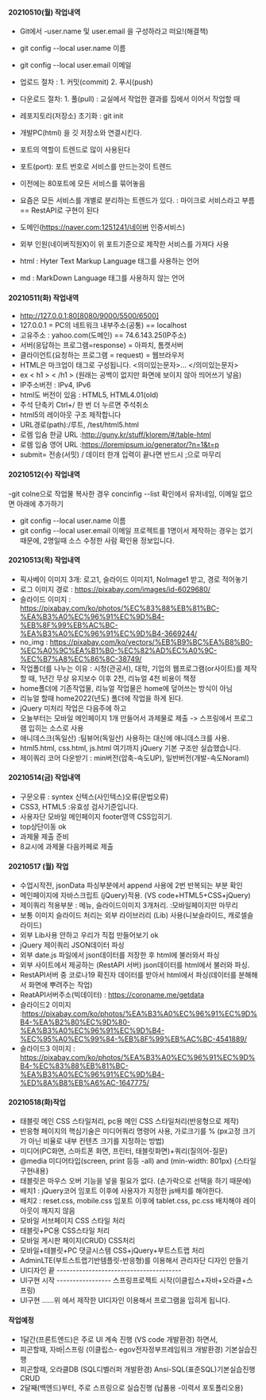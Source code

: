 #### 20210510(월) 작업내역
- Git에서 -user.name 및 user.email 을 구성하라고 떠요!(해결책)
- git config --local user.name 이름
- git config --local user.email 이메일
- 업로드 절차 : 1. 커밋(commit) 2. 푸시(push)

- 다운로드 절차: 1. 풀(pull) : 교실에서 작업한 결과를 집에서 이어서 작업할 때
- 레포지토리(저장소) 초기화 : git init
- 개발PC(html) 을 깃 저장소와 연결시킨다.
- 포트의 역할이 트렌드로 많이 사용된다
- 포트(port): 포트 번호로 서비스를 만드는것이 트렌드
- 이전에는 80포트에 모든 서비스를 묶어놓음
- 요즘은 모든 서비스를 개별로 분리하는 트렌드가 있다. : 마이크로 서비스라고 부름 == RestAPI로 구현이 된다
- 도메인(https://naver.com:1251241/네이버 인증서비스)
- 외부 인원(네이버직원X)이 위 포트기준으로 제작한 서비스를 가져다 사용
- html : Hyter Text Markup Language 태그를 사용하는 언어
- md : MarkDown Language 태그를 사용하지 않는 언어
#### 20210511(화) 작업내역
- http://127.0.0.1:80[8080/9000/5500/6500]
- 127.0.0.1 = PC의 네트워크 내부주소(공통) == localhost
- 고유주소 : yahoo.com(도메인) == 74.6.143.25(IP주소)
- 서버(응답하는 프로그램=response) = 아파치, 톰캣서버
- 클라이언트(요청하는 프로그램 = request) = 웹브라우저
- HTML은 마크업이 태그로 구성됩니다. <의미있는문자>... </의미있는문자> 
-  ex < h1 > < /h1 > (원래는 공백이 없지만 화면에 보이지 않아 띄어쓰기 넣음)
- IP주소버전 : IPv4, IPv6
- html도 버전이 있음 : HTML5, HTML4.01(old)
- 주석 단축키 Ctrl+/  한 번 더 누르면 주석취소
- html5의 레이아웃 구조 제작합니다
- URL경로(path):/루트, /test/html5.html
- 로렘 입숨 한글 URL :http://guny.kr/stuff/klorem/#/table-html
- 로렘 입숨 영어 URL :https://loremipsum.io/generator/?n=1&t=p
- submit= 전송(서밋)  / 데이터 한개 입력이 끝나면 반드시 ;으로 마무리
#### 20210512(수) 작업내역
-git colne으로 작업물 복사한 경우 concinfig --list 확인에서 유저네임, 이메일 없으면 아래에 추가하기
- git config --local user.name 이름
- git config --local user.email 이메일
프로젝트를 1명이서 제작하는 경우는 없기 때문에, 2명일때 소스 수정한 사람 확인용 정보입니다.
#### 20210513(목) 작업내역
- 픽사베이 이미지 3개: 로고1, 슬라이드 이미지1, NoImage1 받고, 경로 적어놓기
- 로그 이미지 경로 : https://pixabay.com/images/id-6029680/
- 슬라이드 이미지 : https://pixabay.com/ko/photos/%EC%83%88%EB%81%BC-%EA%B3%A0%EC%96%91%EC%9D%B4-%EB%8F%99%EB%AC%BC-%EA%B3%A0%EC%96%91%EC%9D%B4-3669244/
- no_img : https://pixabay.com/ko/vectors/%EB%B9%BC%EA%B8%B0-%EC%A0%9C%EA%B1%B0-%EC%82%AD%EC%A0%9C-%EC%B7%A8%EC%86%8C-38749/
- 작업폴더를 나누는 이유 : 시청(관공서), 대학, 기업의 웹프로그램(or사이트)를 제작할 때, 1년간 무상 유지보수 이후 2천, 리뉴얼 4천 비용이 책정
- home폴더에 기존작업물, 리뉴얼 작업물은 home에 덮어쓰는 방식이 아님
- 리뉴얼 할때 home2022(년도) 폴더에 작업을 하게 된다.
- jQuery 미처리 작업은 다음주에 하고
- 오늘부터는 모바일 메인페이지 1개 만들어서 과제물로 제출 -> 스프링에서 프로그램 입히는 소스로 사용
- 애니데스크(독일산) :팀뷰어(독일산) 사용하는 대신에 애니데스크를 사용.
- html5.html, css.html, js.html 여기까지 jQuery 기본 구조만 실습했습니다.
- 제이쿼리 코어 다운받기 : min버전(압축-속도UP), 일반버전(개발-속도Noraml)
#### 20210514(금) 작업내역
- 구문오류 : syntex 신텍스(사인텍스)오류(문법오류)
- CSS3, HTML5 :유효성 검사기준입니다.
- 사용자단 모바일 메인페이지 footer영역 CSS입히기.
- top상단이동 ok
- 과제물 제출 준비
- 8교시에 과제물 다음카페로 제출
#### 20210517 (월) 작업
- 수업시작전, jsonData 파싱부분에서 append 사용에 2번 반복되는 부분 확인
- 메인페이지에 자바스크립트 (jQuery)적용. (VS code+HTML5+CSS+jQuery)
- 제이쿼리 적용부분 : 메뉴, 슬라이드이미지 3개처리. :모바일페이지만 마무리
- 보통 이미지 슬라이드 처리는 외부 라이브러리 (Lib) 사용(니보슬라이드, 캐로셀슬라이드)
- 외부 Lib사용 안하고 우리가 직접 만들어보기 ok
- jQuery 제이쿼리 JSON데이터 파싱
- 외부 date.js 파일에서 json데이터를 저장한 후 html에 불러와서 파싱
- 외부 사이트에서 제공하는 (RestAPI 서버) json데이터를 html에서 불러와 파싱.
- RestAPI서버 중 코로나19 확진자 데이터를 받아서 html에서 파싱(데이터를 분해해서 화면에 뿌려주는 작업)
- ReatAPI서버주소(빅데이터) :  https://coroname.me/getdata
- 슬라이드2 이미지 :https://pixabay.com/ko/photos/%EA%B3%A0%EC%96%91%EC%9D%B4-%EA%B2%80%EC%9D%80-%EA%B3%A0%EC%96%91%EC%9D%B4-%EC%95%A0%EC%99%84-%EB%8F%99%EB%AC%BC-4541889/
- 슬라이드3 이미지 : https://pixabay.com/ko/photos/%EA%B3%A0%EC%96%91%EC%9D%B4-%EC%83%88%EB%81%BC-%EA%B3%A0%EC%96%91%EC%9D%B4-%ED%8A%B8%EB%A6%AC-1647775/
#### 20210518(화)작업
- 태블릿 메인 CSS 스타일처리, pc용 메인 CSS 스타일처리(반응형으로 제작)
- 반응형 페이지의 핵심기술은 미디어쿼리 명령어 사용, 가로크기를 % (px고정 크기가 아닌 비율로 내부 컨텐츠 크기를 지정하는 방법)
- 미디어(PC화면, 스마트폰 화면, 프린터, 태블릿화면)+쿼리(질의어-질문)
- @media 미디어타입(screen, print 등등 -all) and (min-width: 801px) {스타일 구현내용}
- 태블릿은 마우스 오버 기능을 넣을 필요가 없다. (손가락으로 선택을 하기 때문에)
- 배치1 : jQuery코어 임포트 이후에 사용자가 지정한 js배치를 해야한다.
- 배치2 : reset.css, mobile.css 임포트 이후에 tablet.css, pc.css 배치해야 레이아웃이 깨지지 않음
- 모바일 서브페이지 CSS 스타일 처리
- 태블릿+PC용 CSS스타일 처리
- 모바일 게시판 페이지(CRUD) CSS처리
- 모바일+테블릿+PC 댓글시스템 CSS+jQuery+부트스트랩 처리
- AdminLTE(부트스트랩기반템플릿-반응형)를 이용해서 관리자단 디자인 만들기
- UI디자인 끝 ---------------------------------------
- UI구현 시작 ----------------- 스프링프로젝트 시작(이클립스+자바+오라클+스프링)
- UI구현 ......위 에서 제작한 UI디자인 이용해서 프로그램을 입히게 됩니다.
#### 작업예정
- 1달간(프론트엔드)은 주로 UI 계속 진행 (VS code 개발환경) 하면서,
- 피곤할때, 자바|스프링 (이클립스- egov전자정부프레임워크 개발환경) 기본실습진행
- 피곤할때, 오라클DB (SQL디벨러퍼 개발환경) Ansi-SQL(표준SQL)기본실습진행 CRUD
- 2달째(백엔드)부터, 주로 스프링으로 실습진행 (납품용 -이력서 포토폴리오용)